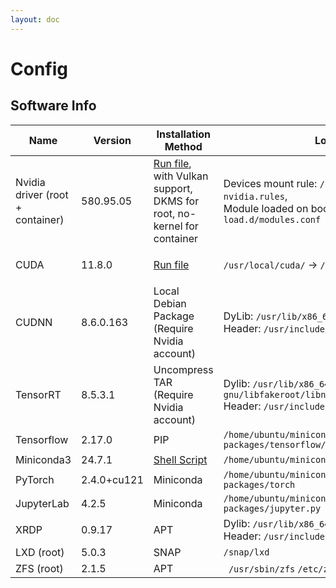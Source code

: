 ```yaml
---
layout: doc
---
```


# Config

## Software Info

| Name                             | Version   | Installation Method                                          | Location                                                     | Uninstall Method                                             |
| -------------------------------- | --------- | ------------------------------------------------------------ | ------------------------------------------------------------ | ------------------------------------------------------------ |
| Nvidia driver (root + container) |  580.95.05   | [Run file](https://us.download.nvidia.com/XFree86/Linux-x86_64/580.95.05/NVIDIA-Linux-x86_64-580.95.05.run), with Vulkan support, DKMS for root, no-kernel for container | Devices mount rule: `/etc/udev/rules.d/70-nvidia.rules`, <br />Module loaded on boot: `/etc/modules-load.d/modules.conf` | (not recommended)<br /> `driver.run --uninstall`             |
| CUDA                             | 11.8.0    | [Run file](https://developer.download.nvidia.com/compute/cuda/11.8.0/local_installers/cuda_11.8.0_520.61.05_linux.run) | `/usr/local/cuda/` → `/usr/local/cuda-11.8`                  | (not recommended)<br />`/usr/local/cuda/bin/cuda-uninstaller` |
| CUDNN                            | 8.6.0.163 | Local Debian Package (Require Nvidia account)                | DyLib: `/usr/lib/x86_64-linux-gnu/libcudnn*`<br />Header: `/usr/include/cudnn*` | `dpkg -r`                                                    |
| TensorRT                         | 8.5.3.1   | Uncompress TAR (Require Nvidia account)                      | Dylib: `/usr/lib/x86_64-linux-gnu/libfakeroot/libnvinfer*`<br />Header: `/usr/include/cuda/NvInfer*` | Manual deletion                                              |
| Tensorflow                       | 2.17.0    | PIP | `/home/ubuntu/miniconda3/lib/python3.10/site-packages/tensorflow/` | `pip uninstall`                                              |
| Miniconda3                       | 24.7.1    | [Shell Script](https://repo.anaconda.com/miniconda/Miniconda3-latest-Linux-x86_64.sh) | `/home/ubuntu/miniconda3`                                    | `rm -rf` the folder                                          |
| PyTorch                          | 2.4.0+cu121    | Miniconda                                                    | `/home/ubuntu/miniconda3/lib/python3.10/site-packages/torch` | `conda remove`                                               |
| JupyterLab                       | 4.2.5     | Miniconda                                                    | `/home/ubuntu/miniconda3/lib/python3.10/site-packages/jupyter.py` | `conda remove`                                               |
| XRDP                             | 0.9.17    | APT                                                          | Dylib: `/usr/lib/x86_64-linux-gnu/xrdp*`, <br />Header: `/usr/include/xrdp*` | `apt autoremove`                                             |
| LXD (root)                       | 5.0.3     | SNAP                                                         | `/snap/lxd`                                                  | `snap remove --purge`                                        |
| ZFS (root)                       | 2.1.5     | APT                                                          | ` /usr/sbin/zfs` `/etc/zfs` `/usr/share/zfs`                 | `apt autoremove`                                             |




